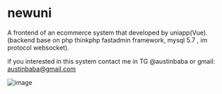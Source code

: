# newuni

A frontend of an ecommerce system that developed by uniapp(Vue).
(backend base on php thinkphp fastadmin framework, mysql 5.7 , im protocol websocket).


if you interested in this system contact me in TG @austinbaba or gmail: austinbaba@gmail.com

![image](https://user-images.githubusercontent.com/46783484/204201354-d0d29715-1747-498e-80be-c8a19c9ab05a.png)
